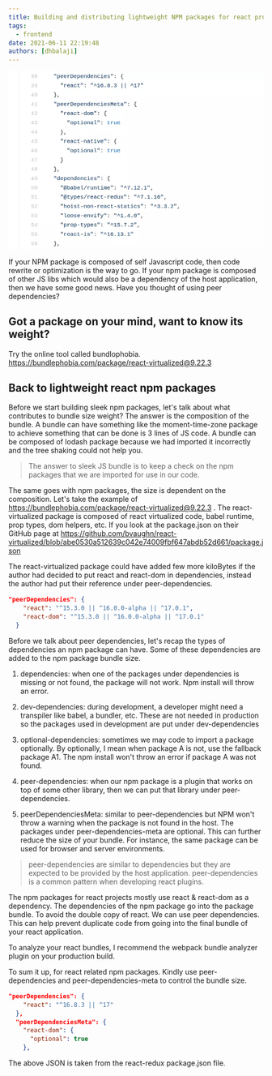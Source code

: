 ```yaml
---
title: Building and distributing lightweight NPM packages for react projects
tags:
  - frontend
date: 2021-06-11 22:19:48
authors: [dhbalaji]
---
```


![dependencies in package json](./assets/peer-dependencies-npm-package.webp)

If your NPM package is composed of self Javascript code, then code rewrite or optimization is the way to go. If your npm package is composed of other JS libs which would also be a dependency of the host application, then we have some good news. Have you thought of using peer dependencies?

<!-- truncate -->
 
## Got a package on your mind, want to know its weight?

Try the online tool called bundlophobia. https://bundlephobia.com/package/react-virtualized@9.22.3

## Back to lightweight react npm packages

Before we start building sleek npm packages, let's talk about what contributes to bundle size weight? The answer is the composition of the bundle. A bundle can have something like the moment-time-zone package to achieve something that can be done is 3 lines of JS code. A bundle can be composed of lodash package because we had imported it incorrectly and the tree shaking could not help you.

> The answer to sleek JS bundle is to keep a check on the npm packages that we are imported for use in our code.

The same goes with npm packages, the size is dependent on the composition. Let's take the example of https://bundlephobia.com/package/react-virtualized@9.22.3 . The react-virtualized package is composed of react virtualized code, babel runtime, prop types, dom helpers, etc. If you look at the package.json on their GitHub page at https://github.com/bvaughn/react-virtualized/blob/abe0530a512639c042e74009fbf647abdb52d661/package.json 

The react-virtualized package could have added few more kiloBytes if the author had decided to put react and react-dom in dependencies, instead the author had put their reference under peer-dependencies. 

```json
"peerDependencies": {
    "react": "^15.3.0 || ^16.0.0-alpha || ^17.0.1",
    "react-dom": "^15.3.0 || ^16.0.0-alpha || ^17.0.1"
  }
```

Before we talk about peer dependencies, let's recap the types of dependencies an npm package can have. Some of these dependencies are added to the npm package bundle size.

1. dependencies: when one of the packages under dependencies is missing or not found, the package will not work. Npm install will throw an error.

2. dev-dependencies: during development, a developer might need a transpiler like babel, a bundler, etc. These are not needed in production so the packages used in development are put under dev-dependencies

3. optional-dependencies: sometimes we may code to import a package optionally. By optionally, I mean when package A is not, use the fallback package A1. The npm install won't throw an error if package A was not found.

4. peer-dependencies: when our npm package is a plugin that works on top of some other library, then we can put that library under peer-dependencies.

5. peerDependenciesMeta: similar to peer-dependencies but NPM won't throw a warning when the package is not found in the host. The packages under peer-dependencies-meta are optional. This can further reduce the size of your bundle. For instance, the same package can be used for browser and server environments.

> peer-dependencies are similar to dependencies but they are expected to be provided by the host application. peer-dependencies is a common pattern when developing react plugins.

The npm packages for react projects mostly use react & react-dom as a dependency. The dependencies of the npm package go into the package bundle. To avoid the double copy of react. We can use peer dependencies. This can help prevent duplicate code from going into the final bundle of your react application.

To analyze your react bundles, I recommend the webpack bundle analyzer plugin on your production build.

To sum it up, for react related npm packages. Kindly use peer-dependencies and peer-dependencies-meta to control the bundle size.

```json
"peerDependencies": {
    "react": "^16.8.3 || ^17"
  },
  "peerDependenciesMeta": {
    "react-dom": {
      "optional": true
    },
```

The above JSON is taken from the react-redux package.json file.
